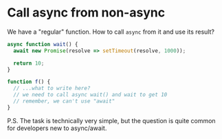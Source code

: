 
# Call async from non-async

We have a "regular" function. How to call `async` from it and use its result?

```js
async function wait() {
  await new Promise(resolve => setTimeout(resolve, 1000));

  return 10;
}

function f() {
  // ...what to write here?
  // we need to call async wait() and wait to get 10
  // remember, we can't use "await"
}
```

P.S. The task is technically very simple, but the question is quite common for developers new to async/await.
